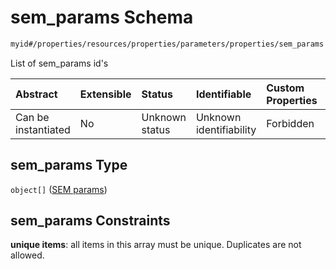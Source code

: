 # sem_params Schema

```txt
myid#/properties/resources/properties/parameters/properties/sem_params
```

List of sem_params id's

| Abstract            | Extensible | Status         | Identifiable            | Custom Properties | Additional Properties | Access Restrictions | Defined In                                                       |
| :------------------ | :--------- | :------------- | :---------------------- | :---------------- | :-------------------- | :------------------ | :--------------------------------------------------------------- |
| Can be instantiated | No         | Unknown status | Unknown identifiability | Forbidden         | Allowed               | none                | [config.schema.json*](config.schema.json "open original schema") |

## sem_params Type

`object[]` ([SEM params](config-definitions-sem-params.md))

## sem_params Constraints

**unique items**: all items in this array must be unique. Duplicates are not allowed.
